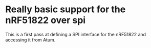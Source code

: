 Really basic support for the nRF51822 over spi
==============================================

This is a first pass at defining a SPI interface for the nRF51822 and accessing
it from Atum.
